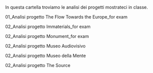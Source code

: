 In questa cartella troviamo le analisi dei progetti mostrateci in classe.

01_Analisi progetto The Flow Towards the Europe_for exam

02_Analisi progetto Immaterials_for exam

02_Analisi progetto Monument_for exam

02_Analisi progetto Museo Audiovisivo

02_Analisi progetto Museo della Mente

02_Analisi progetto The Source
